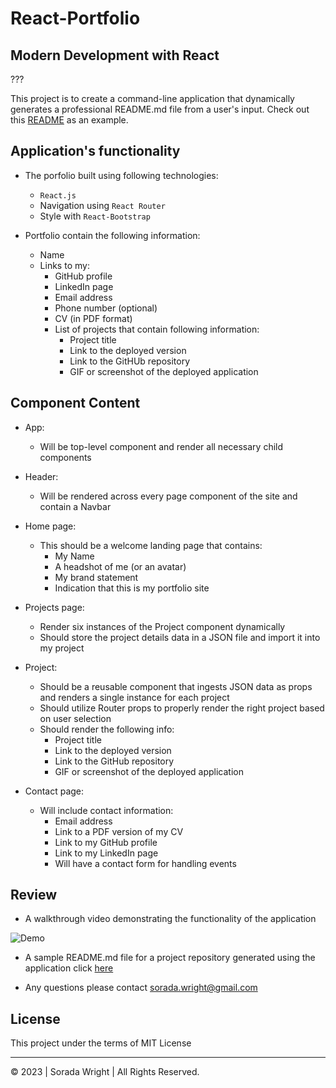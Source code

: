 # React-Portfolio

## Modern Development with React

???

This project is to create a command-line application that dynamically generates a professional README.md file from a user's input. Check out this [README](https://github.com/SoradaW/Professional-README-Generator/blob/main/demoREADME.md) as an example.
 
## Application's functionality

* The porfolio built using following technologies:
  * `React.js`
  * Navigation using `React Router`
  * Style with `React-Bootstrap`

* Portfolio contain the following information:
  * Name
  * Links to my:
    * GitHub profile
    * LinkedIn page
    * Email address
    * Phone number (optional)
    * CV (in PDF format)
    * List of projects that contain following information:
      * Project title
      * Link to the deployed version
      * Link to the GitHUb repository
      * GIF or screenshot of the deployed application

## Component Content

* App:
  * Will be top-level component and render all necessary child components

* Header:
  * Will be rendered across every page component of the site and contain a Navbar

* Home page:
  * This should be a welcome landing page that contains:
    * My Name
    * A headshot of me (or an avatar)
    * My brand statement
    * Indication that this is my portfolio site

* Projects page:
  * Render six instances of the Project component dynamically
  * Should store the project details data in a JSON file and import it into my project

* Project:
  * Should be a reusable component that ingests JSON data as props and renders a single instance for each project
  * Should utilize Router props to properly render the right project based on user selection
  * Should render the following info:
    * Project title
    * Link to the deployed version
    * Link to the GitHub repository
    * GIF or screenshot of the deployed application

* Contact page:
  * Will include contact information:
    * Email address
    * Link to a PDF version of my CV
    * Link to my GitHub profile
    * Link to my LinkedIn page
    * Will have a contact form for handling events

## Review

* A walkthrough video demonstrating the functionality of the application

![Demo](/images/Demo-README-Generator.gif)

* A sample README.md file for a project repository generated using the application click [here](https://github.com/SoradaW/Professional-README-Generator/blob/main/demoREADME.md)

* Any questions please contact sorada.wright@gmail.com

## License

This project under the terms of MIT License

---

© 2023 | Sorada Wright | All Rights Reserved.
